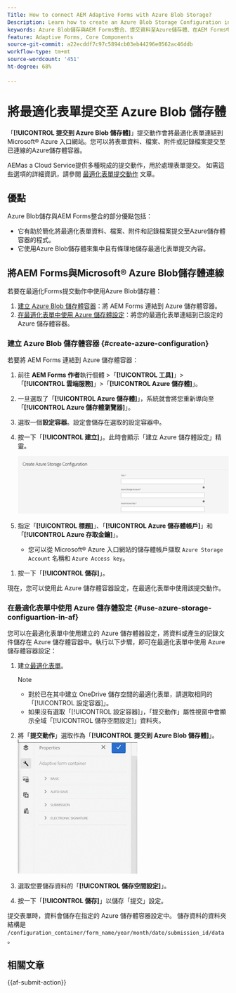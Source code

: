 ```yaml
---
Title: How to connect AEM Adaptive Forms with Azure Blob Storage?
Description: Learn how to create an Azure Blob Storage Configuration in AEM Forms and use it within your Adaptive Forms for efficient data storage.
keywords: Azure Blob儲存與AEM Forms整合、提交資料至Azure儲存體、在AEM Forms中建立Azure儲存體設定、在調適性Forms提交動作中使用Azure Blob儲存體
feature: Adaptive Forms, Core Components
source-git-commit: a22ecddf7c97c5894cb03eb44296e0562ac46ddb
workflow-type: tm+mt
source-wordcount: '451'
ht-degree: 68%

---
```



# 將最適化表單提交至 Azure Blob 儲存體

「**[!UICONTROL 提交到 Azure Blob 儲存體]**」提交動作會將最適化表單連結到 Microsoft® Azure 入口網站。您可以將表單資料、檔案、附件或記錄檔案提交至已連線的Azure儲存體容器。

AEMas a Cloud Service提供多種現成的提交動作，用於處理表單提交。 如需這些選項的詳細資訊，請參閱 [最適化表單提交動作](/help/forms/configure-submit-actions-core-components.md) 文章。

## 優點

Azure Blob儲存與AEM Forms整合的部分優點包括：

* 它有助於簡化將最適化表單資料、檔案、附件和記錄檔案提交至Azure儲存體容器的程式。
* 它使用Azure Blob儲存體來集中且有條理地儲存最適化表單提交內容。

## 將AEM Forms與Microsoft® Azure Blob儲存體連線

若要在最適化Forms提交動作中使用Azure Blob儲存體：

1. [建立 Azure Blob 儲存體容器](#create-a-azure-blob-storage-container-create-azure-configuration)：將 AEM Forms 連結到 Azure 儲存體容器。
2. [在最適化表單中使用 Azure 儲存體設定](#use-azure-storage-configuration-in-an-adaptive-form-use-azure-storage-configuartion-in-af)：將您的最適化表單連結到已設定的 Azure 儲存體容器。

### 建立 Azure Blob 儲存體容器 {#create-azure-configuration}

若要將 AEM Forms 連結到 Azure 儲存體容器：
1. 前往 **AEM Forms 作者**&#x200B;執行個體 >「**[!UICONTROL 工具]**」>「**[!UICONTROL 雲端服務]**」>「**[!UICONTROL Azure 儲存體]**」。
1. 一旦選取了「**[!UICONTROL Azure 儲存體]**」，系統就會將您重新導向至「**[!UICONTROL Azure 儲存體瀏覽器]**」。
1. 選取一個&#x200B;**設定容器**。設定會儲存在選取的設定容器中。
1. 按一下「**[!UICONTROL 建立]**」。此時會顯示「建立 Azure 儲存體設定」精靈。

   ![Azure 儲存體設定](/help/forms/assets/azure-storage-configuration.png)

1. 指定「**[!UICONTROL 標題]**」、「**[!UICONTROL Azure 儲存體帳戶]**」和「**[!UICONTROL Azure 存取金鑰]**」。

   * 您可以從 Microsoft® Azure 入口網站的儲存體帳戶擷取 `Azure Storage Account` 名稱和 `Azure Access key`。
<!--

    >[!NOTE]
    >
    > The URL for **[!UICONTROL Azure Blob Endpoint]** is automatically appended to the textbox when a value is entered for **[!UICONTROL Azure Storage Account]**. You can update the Azure Blob End Point URL with your custom domain. Steps to update URL for **[!UICONTROL Azure Blob End Point]**:
    > 1. [Enable the AEM Advance Networking VPN support](https://experienceleague.adobe.com/docs/experience-manager-learn/cloud-service/networking/advanced-networking.html)
    > 1. [Enable dedicated egress IP link](https://experienceleague.adobe.com/docs/experience-manager-learn/cloud-service/networking/advanced-networking.html)
    > 1. [Map custom domain to azure blob storage](https://learn.microsoft.com/en-us/azure/storage/blobs/storage-custom-domain-name?tabs=azure-portal)
-->

1. 按一下「**[!UICONTROL 儲存]**」。

現在，您可以使用此 Azure 儲存體容器設定，在最適化表單中使用該提交動作。

### 在最適化表單中使用 Azure 儲存體設定 {#use-azure-storage-configuartion-in-af}

您可以在最適化表單中使用建立的 Azure 儲存體器設定，將資料或產生的記錄文件儲存在 Azure 儲存體容器中。執行以下步驟，即可在最適化表單中使用 Azure 儲存體容器設定：
1. 建立[最適化表單](/help/forms/creating-adaptive-form-core-components.md)。

   >[!NOTE]
   >
   > * 對於已在其中建立 OneDrive 儲存空間的最適化表單，請選取相同的「[!UICONTROL 設定容器]」。
   > * 如果沒有選取「[!UICONTROL 設定容器]」，「提交動作」屬性視窗中會顯示全域「[!UICONTROL 儲存空間設定]」資料夾。

1. 將「**提交動作**」選取作為「**[!UICONTROL 提交到 Azure Blob 儲存體]**」。
   ![Azure Blob 儲存體 GIF](/help/forms/assets/azure-submit-video.gif)

1. 選取您要儲存資料的「**[!UICONTROL 儲存空間設定]**」。
1. 按一下「**[!UICONTROL 儲存]**」以儲存「提交」設定。

提交表單時，資料會儲存在指定的 Azure 儲存體容器設定中。
儲存資料的資料夾結構是 `/configuration_container/form_name/year/month/date/submission_id/data`。

## 相關文章

{{af-submit-action}}